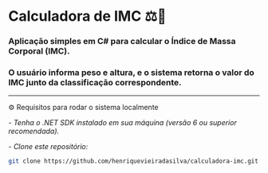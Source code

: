 # Calculadora de IMC ⚖️💪
### Aplicação simples em C# para calcular o Índice de Massa Corporal (IMC).  
### O usuário informa peso e altura, e o sistema retorna o valor do IMC junto da classificação correspondente.

---

⚙️ Requisitos para rodar o sistema localmente  

_- Tenha o .NET SDK instalado em sua máquina (versão 6 ou superior recomendada)._  

_- Clone este repositório:_  
```bash
git clone https://github.com/henriquevieiradasilva/calculadora-imc.git
